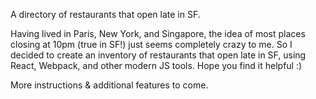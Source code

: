A directory of restaurants that open late in SF.

Having lived in Paris, New York, and Singapore, the idea of most places closing at 10pm (true in SF!) just seems completely crazy to me. So I decided to create an inventory of restaurants that open late in SF, using React, Webpack, and other modern JS tools. Hope you find it helpful :)

More instructions & additional features to come.
